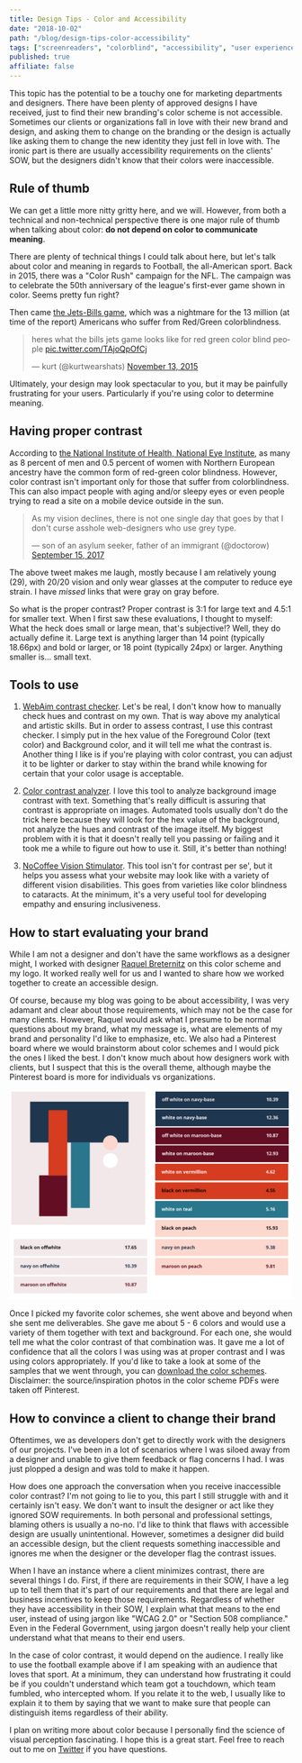 ```yaml
---
title: Design Tips - Color and Accessibility
date: "2018-10-02"
path: "/blog/design-tips-color-accessibility"
tags: ["screenreaders", "colorblind", "accessibility", "user experience", "testing"]
published: true
affiliate: false
---
```

This topic has the potential to be a touchy one for marketing departments and designers. There have been plenty of approved designs I have received, just to find their new branding's color scheme is not accessible. Sometimes our clients or organizations fall in love with their new brand and design, and asking them to change on the branding or the design is actually like asking them to change the new identity they just fell in love with. The ironic part is there are usually accessibility requirements on the clients' SOW, but the designers didn't know that their colors were inaccessible. 

## Rule of thumb

We can get a little more nitty gritty here, and we will. However, from both a technical and non-technical perspective there is one major rule of thumb when talking about color: **do not depend on color to communicate meaning**.

There are plenty of technical things I could talk about here, but let's talk about color and meaning in regards to Football, the all-American sport. Back in 2015, there was a "Color Rush" campaign for the NFL. The campaign was to celebrate the 50th anniversary of the league's first-ever game shown in color. Seems pretty fun right? 

Then came [the Jets-Bills game](https://www.cbssports.com/nfl/news/look-bills-jets-game-is-complete-torture-for-color-blind-people/), which was a nightmare for the 13 million (at time of the report) Americans who suffer from Red/Green colorblindness. 

<blockquote class="twitter-tweet" data-lang="en"><p lang="en" dir="ltr">heres what the bills jets game looks like for red green color blind people <a href="https://t.co/TAjoQpOfCj">pic.twitter.com/TAjoQpOfCj</a></p>&mdash; kurt (@kurtwearshats) <a href="https://twitter.com/kurtwearshats/status/664992830629281792?ref_src=twsrc%5Etfw">November 13, 2015</a></blockquote>

Ultimately, your design may look spectacular to you, but it may be painfully frustrating for your users. Particularly if you're using color to determine meaning.

## Having proper contrast

According to [the National Institute of Health, National Eye Institute](https://nei.nih.gov/health/color_blindness/facts_about), as many as 8 percent of men and 0.5 percent of women with Northern European ancestry have the common form of red-green color blindness. However, color contrast isn't important only for those that suffer from colorblindness. This can also impact people with aging and/or sleepy eyes or even people trying to read a site on a mobile device outside in the sun. 

<blockquote class="twitter-tweet" data-lang="en"><p lang="en" dir="ltr">As my vision declines, there is not one single day that goes by that I don&#39;t curse asshole web-designers who use grey type.</p>&mdash; son of an asylum seeker, father of an immigrant (@doctorow) <a href="https://twitter.com/doctorow/status/908702406338240512?ref_src=twsrc%5Etfw">September 15, 2017</a></blockquote>

The above tweet makes me laugh, mostly because I am relatively young (29), with 20/20 vision and only wear glasses at the computer to reduce eye strain. I have *missed* links that were gray on gray before. 

So what is the proper contrast? Proper contrast is 3:1 for large text and 4.5:1 for smaller text. When I first saw these evaluations, I thought to myself: What the heck does small or large mean, that's subjective!? Well, they do actually define it. Large text is anything larger than 14 point (typically 18.66px) and bold or larger, or 18 point (typically 24px) or larger. Anything smaller is... small text.

## Tools to use 
1. [WebAim contrast checker](https://webaim.org/resources/contrastchecker/). Let's be real, I don't know how to manually check hues and contrast on my own. That is way above my analytical and artistic skills. But in order to assess contrast, I use this contrast checker. I simply put in the hex value of the Foreground Color (text color) and Background color, and it will tell me what the contrast is. Another thing I like is if you're playing with color contrast, you can adjust it to be lighter or darker to stay within the brand while knowing for certain that your color usage is acceptable.

2. [Color contrast analyzer](https://chrome.google.com/webstore/detail/color-contrast-analyzer/dagdlcijhfbmgkjokkjicnnfimlebcll?hl=en). I love this tool to analyze background image contrast with text. Something that's really difficult is assuring that contrast is appropriate on images. Automated tools usually don't do the trick here because they will look for the hex value of the background, not analyze the hues and contrast of the image itself. My biggest problem with it is that it doesn't really tell you passing or failing and it took me a while to figure out how to use it. Still, it's better than nothing!

3. [NoCoffee Vision Stimulator](https://chrome.google.com/webstore/detail/nocoffee/jjeeggmbnhckmgdhmgdckeigabjfbddl?hl=en-US). This tool isn't for contrast per se', but it helps you assess what your website may look like with a variety of different vision disabilities. This goes from varieties like color blindness to cataracts. At the minimum, it's a very useful tool for developing empathy and ensuring inclusiveness.

## How to start evaluating your brand

While I am not a designer and don't have the same workflows as a designer might, I worked with designer [Raquel Breternitz](https://www.linkedin.com/in/raquel-breternitz/) on this color scheme and my logo. It worked really well for us and I wanted to share how we worked together to create an accessible design.

Of course, because my blog was going to be about accessibility, I was very adamant and clear about those requirements, which may not be the case for many clients. However, Raquel would ask what I presume to be normal questions about my brand, what my message is, what are elements of my brand and personality I'd like to emphasize, etc. We also had a Pinterest board where we would brainstorm about color schemes and I would pick the ones I liked the best. I don't know much about how designers work with clients, but I suspect that this is the overall theme, although maybe the Pinterest board is more for individuals vs organizations.

![Lindsey's color schemes with a variety of them as backgrounds and text colors with contrast ratio next to them.](./color_schemes_example.png)

Once I picked my favorite color schemes, she went above and beyond when she sent me deliverables. She gave me about 5 - 6 colors and would use a variety of them together with text and background. For each one, she would tell me what the color contrast of that combination was. It gave me a lot of confidence that all the colors I was using was at proper contrast and I was using colors appropriately. If you'd like to take a look at some of the samples that we went through,  you can [download the color schemes](./ColorSchemes.zip). Disclaimer: the source/inspiration photos in the color scheme PDFs were taken off Pinterest.

## How to convince a client to change their brand

Oftentimes, we as developers don't get to directly work with the designers of our projects. I've been in a lot of scenarios where I was siloed away from a designer and unable to give them feedback or flag concerns I had. I was just plopped a design and was told to make it happen.

How does one approach the conversation when you receive inaccessible color contrast? I'm not going to lie to you, this part I still struggle with and it certainly isn't easy. We don't want to insult the designer or act like they ignored SOW requirements. In both personal and professional settings, blaming others is usually a no-no. I'd like to think that flaws with accessible design are usually unintentional. However, sometimes a designer did build an accessible design, but the client requests something inaccessible and ignores me when the designer or the developer flag the contrast issues.

When I have an instance where a client minimizes contrast, there are several things I do. First, if there are requirements in their SOW, I have a leg up to tell them that it's part of our requirements and that there are legal and business incentives to keep those requirements. Regardless of whether they have accessibility in their SOW, I explain what that means to the end user, instead of using jargon like "WCAG 2.0" or "Section 508 compliance." Even in the Federal Government, using jargon doesn't really help your client understand what that means to their end users.

In the case of color contrast, it would depend on the audience. I really like to use the football example above if I am speaking with an audience that loves that sport. At a minimum, they can understand how frustrating it could be if you couldn't understand which team got a touchdown, which team fumbled, who intercepted whom. If you relate it to the web, I usually like to explain it to them by saying that we want to make sure that people can distinguish items regardless of their ability.

I plan on writing more about color because I personally find the science of visual perception fascinating. I hope this is a great start. Feel free to reach out to me on [Twitter](https://twitter.com/littlekope0903) if you have questions.